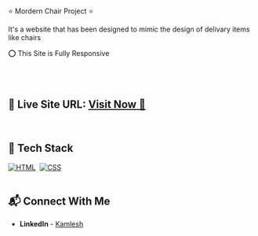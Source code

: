 ⭐ Mordern Chair Project ⭐

It's a website that has been designed to mimic the design of delivary items like chairs

⭕ This Site is Fully Responsive


<br>
<br>

## 📌 **Live Site URL:** <a href="">**Visit Now** 🚀</a>

<br>

## 📌 Tech Stack

[![HTML](https://img.shields.io/badge/html5%20-%23E34F26.svg?&style=for-the-badge&logo=html5&logoColor=white)](https://github.com/prakash-naikwadi)&nbsp;
[![CSS](https://img.shields.io/badge/css3%20-%231572B6.svg?&style=for-the-badge&logo=css3&logoColor=white)](https://github.com/prakash-naikwadi)&nbsp;
<br>
<br>

## 📬 Connect With Me

- **LinkedIn** - [Kamlesh](https://www.linkedin.com/in/kamlesh-2nd-b08306259/)
